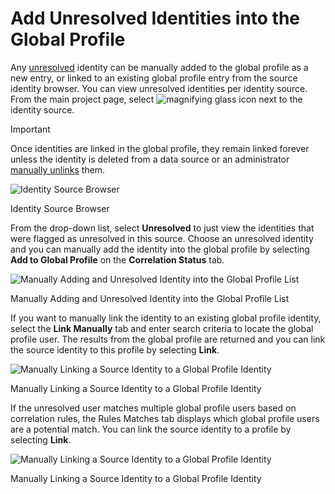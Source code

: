 # Add Unresolved Identities into the Global Profile

Any [unresolved](#unresolved-identity) identity can be manually added to the global profile as a new entry, or linked to an existing global profile entry from the source identity browser. You can view unresolved identities per identity source. From the main project page, select ![magnifying glass icon](./media/image60.png) next to the identity source.

>[!important]
>Once identities are linked in the global profile, they remain linked forever unless the identity is deleted from a data source or an administrator [manually unlinks](#identity-unlinking) them.

![Identity Source Browser](./media/image61.png)

Identity Source Browser

From the drop-down list, select **Unresolved** to just view the identities that were flagged as unresolved in this source. Choose an unresolved identity and you can manually add the identity into the global profile by selecting **Add to Global Profile** on the **Correlation Status** tab.

![Manually Adding and Unresolved Identity into the Global Profile List](./media/image64.png)

Manually Adding and Unresolved Identity into the Global Profile List

If you want to manually link the identity to an existing global profile identity, select the **Link Manually** tab and enter search criteria to locate the global profile user. The results from the global profile are returned and you can link the source identity to this profile by selecting **Link**.

![Manually Linking a Source Identity to a Global Profile Identity](./media/image66.png)

Manually Linking a Source Identity to a Global Profile Identity

If the unresolved user matches multiple global profile users based on correlation rules, the Rules Matches tab displays which global profile users are a potential match. You can link the source identity to a profile by selecting **Link**.

![Manually Linking a Source Identity to a Global Profile Identity](./media/image67.png)

Manually Linking a Source Identity to a Global Profile Identity
